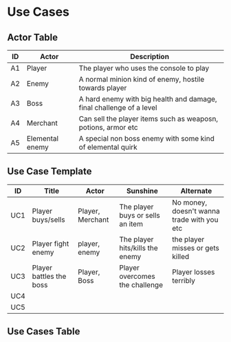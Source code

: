 # Use Cases

## Actor Table
|ID| Actor | Description  |
|---|---|---|
|A1|Player|The player who uses the console to play|
|A2|Enemy|A normal minion kind of enemy, hostile towards player|
|A3|Boss|A hard enemy with big health and damage, final challenge of a level|
|A4|Merchant|Can sell the player items such as weaposn, potions, armor etc|
|A5|Elemental enemy|A special non boss enemy with some kind of elemental quirk|

## Use Case Template
|ID|Title|Actor|Sunshine|Alternate|
|---|---|---|---|---|
|UC1|Player buys/sells|Player, Merchant|The player buys or sells an item|No money, doesn't wanna trade with you etc|
|UC2|Player fight enemy|player, enemy|The player hits/kills the enemy|the player misses or gets killed|
|UC3|Player battles the boss|Player, Boss|Player overcomes the challenge|Player losses terribly|
|UC4|||||
|UC5|||||

## Use Cases Table